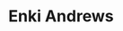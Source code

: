 ---
photo       : "enki.jpg"
title       : Enki Andrews
occupation  : "Distortionist, Interactive Artist"

links:
 - icon     : "fa-facebook"
   url      : ""
 - icon     : "fa-twitter"
   url      : "https://twitter.com/aquamon1"
 - icon     : "fa-linkedin"
   url      : "https://www.linkedin.com/in/enki-andrews-8561aa"
 - icon     : "fa-instagram"
   url      : "https://www.instagram.com/aquamon1/"
 - icon     : "fa-soundcloud"
   url      : ""
 - icon     : "fa-vimeo-square"
   url      : "https://vimeo.com/enki"
 - icon     : "fa-github"
   url      : ""
 - icon     : "fa-tumblr"
   url      : ""
 - icon     : "fa-globe"
   url      : "http://syncord.com"
---